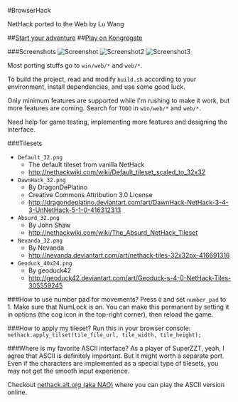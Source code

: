 #BrowserHack

NetHack ported to the Web by Lu Wang

##[Start your adventure](http://coolwanglu.github.io/BrowserHack/)
##[Play on Kongregate](http://www.kongregate.com/games/coolwanglu/browserhack)

###Screenshots
![Screenshot](https://raw.githubusercontent.com/coolwanglu/BrowserHack/master/screenshot.png)
![Screenshot2](https://raw.githubusercontent.com/coolwanglu/BrowserHack/master/screenshot2.png)
![Screenshot3](https://raw.githubusercontent.com/coolwanglu/BrowserHack/master/screenshot3.png)

Most porting stuffs go to `win/web/*` and `web/*`.

To build the project, read and modify `build.sh` according to your environment, install dependencies, and use some good luck.

Only minimum features are supported while I'm rushing to make it work, but more features are coming.
Search for `TODO` in `win/web/*` and `web/*`.

Need help for game testing, implementing more features and designing the interface.

###Tilesets
- `Default_32.png`
  - The default tileset from vanilla NetHack 
  - http://nethackwiki.com/wiki/Default_tileset_scaled_to_32x32
- `DawnHack_32.png`
  - By DragonDePlatino
  - Creative Commons Attribution 3.0 License
  - http://dragondeplatino.deviantart.com/art/DawnHack-NetHack-3-4-3-UnNetHack-5-1-0-416312313
- `Absurd_32.png`
  - By John Shaw
  - http://nethackwiki.com/wiki/The_Absurd_NetHack_Tileset
- `Nevanda_32.png`
  - By Nevanda
  - http://nevanda.deviantart.com/art/nethack-tiles-32x32px-416691316
- `Geoduck_40x24.png`
  - By geoduck42
  - http://geoduck42.deviantart.com/art/Geoduck-s-4-0-NetHack-Tiles-305559245

###How to use number pad for movements?
Press `O` and set `number_pad` to 1. Make sure that NumLock is on.
You can make this permanent by setting it in options (the cog icon in the top-right corner), then reload the game. 

###How to apply my tileset?
Run this in your browser console:
`nethack.apply_tilset(tile_file_url, tile_width, tile_height);`

###Where is my favorite ASCII interface?
As a player of SuperZZT, yeah, I agree that ASCII is definitely important. But it might worth a separate port. Even if the characters are implemented as a special type of tilesets, you may not get the smooth input experience.

Checkout [nethack.alt.org (aka NAO)](http://alt.org/nethack/) where you can play the ASCII version online.
